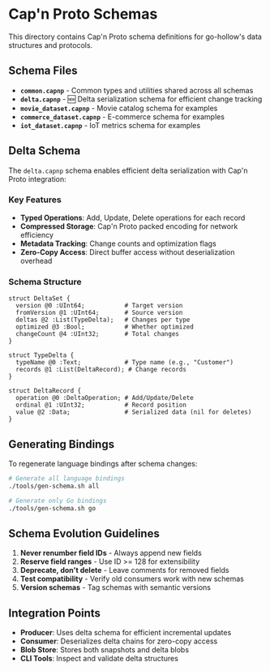 # Cap'n Proto Schemas

This directory contains Cap'n Proto schema definitions for go-hollow's data structures and protocols.

## Schema Files

- **`common.capnp`** - Common types and utilities shared across all schemas
- **`delta.capnp`** - 🆕 Delta serialization schema for efficient change tracking
- **`movie_dataset.capnp`** - Movie catalog schema for examples
- **`commerce_dataset.capnp`** - E-commerce schema for examples
- **`iot_dataset.capnp`** - IoT metrics schema for examples

## Delta Schema

The `delta.capnp` schema enables efficient delta serialization with Cap'n Proto integration:

### Key Features
- **Typed Operations**: Add, Update, Delete operations for each record
- **Compressed Storage**: Cap'n Proto packed encoding for network efficiency
- **Metadata Tracking**: Change counts and optimization flags
- **Zero-Copy Access**: Direct buffer access without deserialization overhead

### Schema Structure
```capnp
struct DeltaSet {
  version @0 :UInt64;           # Target version
  fromVersion @1 :UInt64;       # Source version  
  deltas @2 :List(TypeDelta);   # Changes per type
  optimized @3 :Bool;           # Whether optimized
  changeCount @4 :UInt32;       # Total changes
}

struct TypeDelta {
  typeName @0 :Text;            # Type name (e.g., "Customer")
  records @1 :List(DeltaRecord); # Change records
}

struct DeltaRecord {
  operation @0 :DeltaOperation; # Add/Update/Delete
  ordinal @1 :UInt32;           # Record position
  value @2 :Data;               # Serialized data (nil for deletes)
}
```

## Generating Bindings

To regenerate language bindings after schema changes:

```bash
# Generate all language bindings
./tools/gen-schema.sh all

# Generate only Go bindings
./tools/gen-schema.sh go
```

## Schema Evolution Guidelines

1. **Never renumber field IDs** - Always append new fields
2. **Reserve field ranges** - Use ID >= 128 for extensibility  
3. **Deprecate, don't delete** - Leave comments for removed fields
4. **Test compatibility** - Verify old consumers work with new schemas
5. **Version schemas** - Tag schemas with semantic versions

## Integration Points

- **Producer**: Uses delta schema for efficient incremental updates
- **Consumer**: Deserializes delta chains for zero-copy access
- **Blob Store**: Stores both snapshots and delta blobs
- **CLI Tools**: Inspect and validate delta structures
